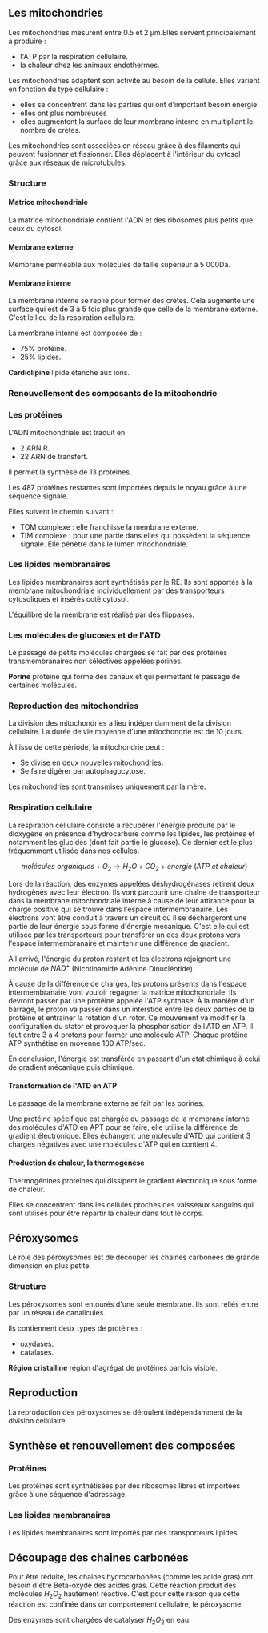 ## Les mitochondries

Les mitochondries mesurent entre 0.5 et 2 µm.Elles servent principalement à produire :

* l'ATP par la respiration cellulaire.
* la chaleur chez les animaux endothermes.

Les mitochondries adaptent son activité au besoin de la cellule. Elles varient en fonction du type cellulaire : 

* elles se concentrent dans les parties qui ont d'important besoin énergie.
* elles ont plus nombreuses
* elles augmentent la surface de leur membrane interne en multipliant le nombre de crètes.

Les mitochondries sont associées en réseau grâce à des filaments qui peuvent fusionner et fissionner. Elles déplacent à l'intérieur du cytosol grâce aux réseaux de microtubules.

### Structure

#### Matrice mitochondriale

La matrice mitochondriale contient l'ADN et des ribosomes plus petits
que ceux du cytosol.

#### Membrane externe

Membrane perméable aux molécules de taille supérieur à 5 000Da.

#### Membrane interne

La membrane interne se replie pour former des crètes. Cela augmente une surface qui est de 3 à 5 fois plus grande que celle de la membrane externe. C'est le lieu de la respiration cellulaire.

La membrane interne est composée de :

* 75% protéine.
* 25% lipides.

__Cardiolipine__ lipide étanche aux ions.

### Renouvellement des composants de la mitochondrie

### Les protéines

L'ADN mitochondriale est traduit en

* 2 ARN R.
* 22 ARN de transfert.

Il permet la synthèse de 13 protéines.

Les 487 protéines restantes sont importées depuis le noyau grâce à une séquence signale.

Elles suivent le chemin suivant :

* TOM complexe : elle franchisse la membrane externe.
* TIM complexe : pour une partie dans elles qui possèdent la séquence signale. Elle pénètre dans le lumen mitochondriale.

### Les lipides membranaires

Les lipides membranaires sont synthétisés par le RE. Ils sont apportés à la membrane mitochondriale individuellement par des transporteurs cytosoliques et insérés coté cytosol.

L'équilibre de la membrane est réalisé par des flippases.

### Les molécules de glucoses et de l'ATD

Le passage de petits molécules chargées se fait par des protéines transmembranaires non sélectives appelées porines.

__Porine__ protéine qui forme des canaux et qui permettant le passage de certaines molécules.

### Reproduction des mitochondries

La division des mitochondries a lieu indépendamment de la division cellulaire. La durée de vie moyenne d'une mitochondrie est de 10 jours.

À l'issu de cette période, la mitochondrie peut :

* Se divise en deux nouvelles mitochondries.
* Se faire digérer par autophagocytose.

Les mitochondries sont transmises uniquement par la mère.

### Respiration cellulaire

La respiration cellulaire consiste à récupérer l'énergie produite par le dioxygène en présence d'hydrocarbure comme les lipides, les protéines et  notamment les glucides (dont fait partie le glucose). Ce dernier est le plus fréquemment utilisée dans nos cellules.

$$molécules\ organiques + O_2 \rightarrow H_2O + CO_2 + énergie\ (ATP\ et\ chaleur)$$

Lors de la réaction, des enzymes appelées déshydrogénases retirent deux hydrogènes avec leur électron. Ils vont parcourir une chaîne de transporteur dans la membrane mitochondriale interne à cause de leur attirance pour la charge positive qui se trouve dans l'espace intermembranaire. Les électrons vont être conduit à travers un circuit où il se déchargeront une partie de leur énergie sous forme d'énergie mécanique. C'est elle qui est utilisée par les transporteurs pour transférer un des deux protons vers l'espace intermembranaire et maintenir une différence de gradient.

À l'arrivé, l'énergie du proton restant et les électrons rejoignent une molécule de $NAD^+$ (Nicotinamide Adénine Dinucléotide).

À cause de la différence de charges, les protons présents dans l'espace intermembranaire vont vouloir regagner la matrice mitochondriale. Ils devront passer par une protéine appelée l'ATP synthase. À la manière d'un barrage, le proton va passer dans un interstice entre les deux parties de la protéine et entrainer la rotation d'un rotor. Ce mouvement va modifier la configuration du stator et provoquer la phosphorisation de l'ATD en ATP. Il faut entre 3 à 4 protons pour former une molécule ATP. Chaque protéine ATP synthétise en moyenne 100 ATP/sec.

En conclusion, l'énergie est transférée en passant d'un état chimique à celui de gradient mécanique puis chimique.

#### Transformation de l'ATD en ATP

Le passage de la membrane externe se fait par les porines.

Une protéine spécifique est chargée du passage de la membrane interne des molécules d'ATD en APT pour se faire, elle utilise la différence de gradient électronique. Elles échangent une molécule d'ATD qui contient 3 charges négatives avec une molécules d'ATP qui en contient 4.

#### Production de chaleur, la thermogénèse

Thermogénines protéines qui dissipent le gradient électronique sous forme de chaleur.

Elles se concentrent dans les cellules proches des vaisseaux sanguins qui sont utilisés pour être répartir la chaleur dans tout le corps.

## Péroxysomes

Le rôle des péroxysomes est de découper les chaînes carbonées de grande
dimension en plus petite.

### Structure

Les péroxysomes sont entourés d'une seule membrane. Ils sont reliés entre par un réseau de canalicules.

Ils contiennent deux types de protéines :

* oxydases.
* catalases.

__Région cristalline__ région d'agrégat de protéines parfois visible.

## Reproduction

La reproduction des péroxysomes se déroulent indépendamment de la division cellulaire.

## Synthèse et renouvellement des composées

### Protéines

Les protéines sont synthétisées par des ribosomes libres et importées grâce à une séquence d'adressage.

### Les lipides membranaires

Les lipides membranaires sont importés par des transporteurs lipides.

## Découpage des chaines carbonées

Pour être réduite, les chaines hydrocarbonées (comme les acide gras) ont besoin d'être Beta-oxydé des acides gras. Cette réaction produit des molécules $H_2O_2$ hautement réactive. C'est pour cette raison que cette réaction est confinée dans un comportement cellulaire, le
péroxysome.

Des enzymes sont chargées de catalyser $H_2O_2$ en eau.